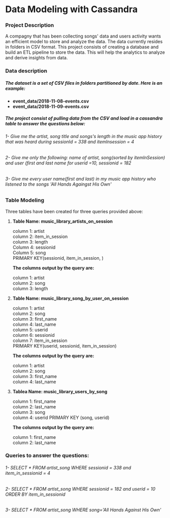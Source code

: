 # Data Modeling with Cassandra

### Project Description  

A compagny that has been collecting songs' data and users activity wants an efficient model to store and analyze the data. The data currently resides in folders in CSV format. This project consists of creating a database and build an ETL pipeline to store the data. This will help the analytics to analyze and derive insights from data.

### Data description  

##### The dataset is a set of CSV files in folders partitioned by date. Here is an example:  

   - **event_data/2018-11-08-events.csv**
   - **event_data/2018-11-09-events.csv**  
   
   
##### The project consist of pulling data from the CSV and load in a cassandra table to answer the questions below:  

###### 1- Give me the artist, song title and songs's length in the music app history that  was heard during sessionId = 338 and itemInsession = 4  

###### 2- Give me only the following: name of artist, song(sorted by itemInSession) and  user (first and last name for userid =10, sessionid = 182  
   
###### 3- Give me every user name(first and last) in my music app history who listened to  the songs 'All Hands Againgst His Own'  



### Table Modeling  

Three tables have been created for three queries provided above:  

1. **Table Name: music_library_artists_on_session**

     column 1: artist  
     column 2: item_in_session  
     column 3: length  
     Column 4: sessionid  
     Column 5: song  
     PRIMARY KEY(sessionid, item_in_session, )  
     
   **The columns output by the query are:**  
   
     column 1: artist  
     column 2: song  
     column 3: length
     
2. **Table Name: music_library_song_by_user_on_session**  

     column 1: artist  
     column 2: song  
     column 3: first_name  
     column 4: last_name  
     column 5: userid  
     column 6: sessionid  
     column 7: item_in_session  
     PRIMARY KEY(userid, sessionid, item_in_session)  
     
   **The columns output by the query are:**  
     
     column 1: artist  
     column 2: song  
     column 3: first_name  
     column 4: last_name   
     

3. **Tablea Name: music_library_users_by_song**  

     column 1: first_name  
     column 2: last_name  
     column 3: song  
     column 4: userid PRIMARY KEY (song, userid)  
     
   **The columns output by the query are:**  
   
     column 1: first_name  
     column 2: last_name



### Queries to answer the questions:  

###### 1- SELECT * FROM artist_song WHERE sessionid = 338 and item_in_sessionid = 4  

###### 2- SELECT * FROM artist_song WHERE sessionid = 182 and userid = 10 ORDER BY item_in_sessionid  

###### 3- SELECT * FROM artist_song WHERE song='All Hands Against His Own'